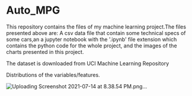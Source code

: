 # Auto_MPG

This repository contains the files of my machine learning project.The files presented above are: A csv data file that contain some technical specs of some cars,an a jupyter notebook with the '.ipynb' file extension which contains the python code for the whole project, and the images of the charts presented in this project.

The dataset is downloaded from UCI Machine Learning Repository

Distributions of the variables/features.

![Uploading Screenshot 2021-07-14 at 8.38.54 PM.png…]()
